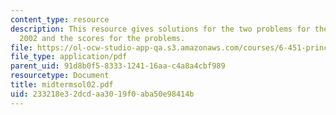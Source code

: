 ```yaml
---
content_type: resource
description: This resource gives solutions for the two problems for the midterm exam
  2002 and the scores for the problems.
file: https://ol-ocw-studio-app-qa.s3.amazonaws.com/courses/6-451-principles-of-digital-communication-ii-spring-2005/233218e32dcdaa3019f0aba50e98414b_midtermsol02.pdf
file_type: application/pdf
parent_uid: 91d8b0f5-8333-1241-16aa-c4a8a4cbf989
resourcetype: Document
title: midtermsol02.pdf
uid: 233218e3-2dcd-aa30-19f0-aba50e98414b
---
```

